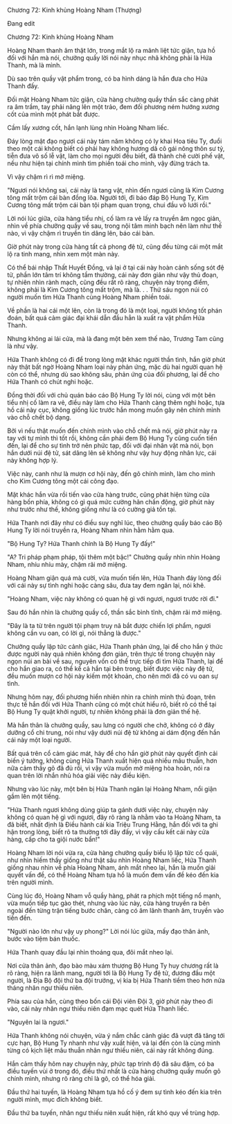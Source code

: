 




Chương 72: Kinh khủng Hoàng Nham (Thượng)


Đang edit

Chương 72: Kinh khủng Hoàng Nham

Hoàng Nham thanh âm thật lớn, trong mắt lộ ra mãnh liệt tức giận, tựa hồ đối với hắn mà nói, chưởng quầy lời nói này nhục nhã không phải là Hứa Thanh, mà là mình.

Dù sao trên quầy vật phẩm trong, có ba hình dáng là hắn đưa cho Hứa Thanh đấy.

Đối mặt Hoàng Nham tức giận, cửa hàng chưởng quầy thần sắc càng phát ra âm trầm, tay phải nâng lên một trảo, đem đối phương ném hướng xương cốt của mình một phát bắt được.

Cầm lấy xương cốt, hắn lạnh lùng nhìn Hoàng Nham liếc.

Đáy lòng mật đạo ngươi cái này tám năm không có ly khai Hoa tiêu Ty, đuổi theo một cái không biết có phải hay không hương dã cô gái nông thôn sư tỷ, tiễn đưa vô số lễ vật, làm cho mọi người đều biết, đã thành chê cười phế vật, nếu như hiện tại chính mình tìm phiền toái cho mình, vậy đừng trách ta.

Vì vậy chậm rì rì mở miệng.

"Ngươi nói không sai, cái này là tang vật, nhìn đến ngươi cũng là Kim Cương tông mất trộm cái bàn đồng lõa. Người tới, đi báo đáp Bộ Hung Ty, Kim Cương tông mất trộm cái bàn tội phạm quan trọng, chui đầu vô lưới rồi."

Lời nói lúc giữa, cửa hàng tiểu nhị, cố làm ra vẻ lấy ra truyền âm ngọc giản, nhìn về phía chưởng quầy về sau, trong nội tâm minh bạch nên làm như thế nào, vì vậy chậm rì truyền tin dâng lên, báo cái bàn.

Giờ phút này trong cửa hàng tất cả phong đệ tử, cũng đều từng cái một mắt lộ ra tinh mang, nhìn xem một màn này.

Có thể bái nhập Thất Huyết Đồng, vả lại ở tại cái này hoàn cảnh sống sót đệ tử, phần lớn tâm trí không tầm thường, cái này đơn giản như vậy thủ đoạn, tự nhiên nhìn rành mạch, cũng đều rất rõ ràng, chuyện này trọng điểm, không phải là Kim Cương tông mất trộm, mà là. . . Thứ sáu ngọn núi có người muốn tìm Hứa Thanh cùng Hoàng Nham phiền toái.

Về phần là hai cái một lên, còn là trong đó là một loại, người không tốt phán đoán, bất quá cảm giác đại khái dẫn đầu hẳn là xuất ra vật phẩm Hứa Thanh.

Nhưng không ai lái cửa, mà là đang một bên xem thế nào, Trương Tam cũng là như vậy.

Hứa Thanh không có đi để trong lòng mặt khác người thần tình, hắn giờ phút này thật bất ngờ Hoàng Nham loại này phản ứng, mặc dù hai người quan hệ còn có thể, nhưng dù sao không sâu, phản ứng của đối phương, lại để cho Hứa Thanh có chút nghi hoặc.

Đồng thời đối với chủ quán báo cáo Bộ Hung Ty lời nói, cùng với một bên tiểu nhị cố làm ra vẻ, điều này làm cho Hứa Thanh càng thêm nghi hoặc, tựa hồ cái này cục, không giống lúc trước hắn mong muốn gây nên chính mình vào chỗ chết bộ dạng.

Bởi vì nếu thật muốn đến chính mình vào chỗ chết mà nói, giờ phút này ra tay với tự mình thì tốt rồi, không cần phải đem Bộ Hung Ty cũng cuốn tiến đến, lại để cho sự tình trở nên phức tạp, đối với đại nhân vật mà nói, bọn hắn dưới núi đệ tử, sát dâng lên sẽ không như vậy huy động nhân lực, cái này không hợp lý.

Việc này, canh như là mượn cơ hội này, đến gõ chính mình, làm cho mình cho Kim Cương tông một cái công đạo.

Mặt khác hắn vừa rồi tiến vào cửa hàng trước, cũng phát hiện từng cửa hàng bốn phía, không có gì quá mức cường hãn chấn động, giờ phút này như trước như thế, không giống như là có cường giả tồn tại.

Hứa Thanh nơi đây như có điều suy nghĩ lúc, theo chưởng quầy báo cáo Bộ Hung Ty lời nói truyền ra, Hoàng Nham nhìn hằm hằm qua.

"Bộ Hung Ty? Hứa Thanh chính là Bộ Hung Ty đấy!"

"A? Tri pháp phạm pháp, tội thêm một bậc!" Chưởng quầy nhìn nhìn Hoàng Nham, nhíu nhíu mày, chậm rãi mở miệng.

Hoàng Nham giận quá mà cười, vừa muốn tiến lên, Hứa Thanh đáy lòng đối với cái này sự tình nghi hoặc càng sâu, đưa tay đem ngăn lại, nói khẽ.

"Hoàng Nham, việc này không có quan hệ gì với ngươi, ngươi trước rời đi."

Sau đó hắn nhìn là chưởng quầy cổ, thần sắc bình tĩnh, chậm rãi mở miệng.

"Đây là ta từ trên người tội phạm truy nã bắt được chiến lợi phẩm, ngươi không cần vu oan, có lời gì, nói thẳng là được."

Chưởng quầy lập tức cảnh giác, Hứa Thanh phản ứng, lại để cho hắn ý thức được người này quả nhiên không đơn giản, trên thực tế trong chuyện này ngọn núi an bài về sau, nguyên vốn có thể trực tiếp đi tìm Hứa Thanh, lại để cho hắn giao ra, có thể kể cả hắn tại bên trong, biết được việc này đệ tử, đều muốn mượn cơ hội này kiếm một khoản, cho nên mới đã có vu oan sự tình.

Nhưng hôm nay, đối phương hiển nhiên nhìn ra chính mình thủ đoạn, trên thực tế hắn đối với Hứa Thanh cũng có một chút hiểu rõ, biết rõ có thể tại Bộ Hung Ty quật khởi người, tự nhiên không phải là đơn giản thế hệ.

Mà hắn thân là chưởng quầy, sau lưng có người che chở, không có ở đây dưỡng cổ chi trung, nói như vậy dưới núi đệ tử không ai dám động đến hắn cái này một loại người.

Bất quá trên cổ cảm giác mát, hãy để cho hắn giờ phút này quyết định cải biến ý tưởng, không cùng Hứa Thanh xuất hiện quá nhiều mâu thuẫn, hơn nữa cảm thấy gõ đã đủ rồi, vì vậy vừa muốn mở miệng hòa hoãn, nói ra quan trên lời nhắn nhủ hóa giải việc này điều kiện.

Nhưng vào lúc này, một bên bị Hứa Thanh ngăn lại Hoàng Nham, nổi giận gầm lên một tiếng.

"Hứa Thanh ngươi không dùng giúp ta gánh dưới việc này, chuyện này không có quan hệ gì với ngươi, đây rõ ràng là nhằm vào ta Hoàng Nham, ta đã biết, nhất định là Điều hành cái kia Triệu Trung Hằng, hắn đối với ta ghi hận trong lòng, biết rõ ta thường tới đây đấy, vì vậy cấu kết cái này cửa hàng, cấp cho ta giội nước bẩn!"

Hoàng Nham lời nói vừa ra, cửa hàng chưởng quầy biểu lộ lập tức cổ quái, như nhìn hiếm thấy giống như thật sâu nhìn Hoàng Nham liếc, Hứa Thanh giống nhau nhìn về phía Hoàng Nham, ánh mắt nheo lại, hắn là muốn giải quyết vấn đề, có thể Hoàng Nham tựa hồ là muốn đem vấn đề kéo đến kia trên người mình.

Cùng lúc đó, Hoàng Nham vỗ quầy hàng, phát ra phịch một tiếng nổ mạnh, vừa muốn tiếp tục gào thét, nhưng vào lúc này, cửa hàng truyền ra bên ngoài đến từng trận tiếng bước chân, càng có âm lãnh thanh âm, truyền vào tiến đến.

"Người nào lớn như vậy uy phong?" Lời nói lúc giữa, mấy đạo thân ảnh, bước vào tiệm bán thuốc.

Hứa Thanh quay đầu lại nhìn thoáng qua, đôi mắt nheo lại.

Nơi cửa thân ảnh, đạo bào màu xám thượng Bộ Hung Ty huy chương rất là rõ ràng, hiện ra lãnh mang, người tới là Bộ Hung Ty đệ tử, đương đầu một người, là Địa Bộ đội thứ ba đội trưởng, vị kia bị Hứa Thanh tiềm theo hơn nửa tháng nhân ngư thiếu niên.

Phía sau của hắn, cùng theo bốn cái Đội viên Đội 3, giờ phút này theo đi vào, cái này nhân ngư thiếu niên đạm mạc quét Hứa Thanh liếc.

"Nguyên lai là ngươi."

Hứa Thanh không nói chuyện, vừa ý nắm chắc cảnh giác đã vượt đã tăng tới cực hạn, Bộ Hung Ty nhanh như vậy xuất hiện, vả lại đến còn là cùng mình từng có kịch liệt mâu thuẫn nhân ngư thiếu niên, cái này rất không đúng.

Hắn cảm thấy hôm nay chuyện này, phức tạp trình độ đã sâu đậm, có ba điều tuyến vùi ở trong đó, điều thứ nhất là cửa hàng chưởng quầy muốn gõ chính mình, nhưng rõ ràng chỉ là gõ, có thể hóa giải.

Đầu thứ hai tuyến, là Hoàng Nham tựa hồ cố ý đem sự tình kéo đến kia trên người mình, mục đích không biết.

Đầu thứ ba tuyến, nhân ngư thiếu niên xuất hiện, rất khó quy về trùng hợp.




